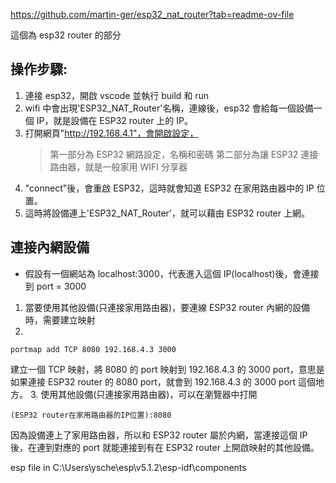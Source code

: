 https://github.com/martin-ger/esp32_nat_router?tab=readme-ov-file

這個為 esp32 router 的部分

## 操作步驟:

1. 連接 esp32，開啟 vscode 並執行 build 和 run
2. wifi 中會出現'ESP32_NAT_Router'名稱，連線後，esp32 會給每一個設備一個 IP，就是設備在 ESP32 router 上的 IP。
3. 打開網頁"http://192.168.4.1"，會開啟設定，
   > 第一部分為 ESP32 網路設定，名稱和密碼
   > 第二部分為讓 ESP32 連接路由器，就是一般家用 WIFI 分享器
4. "connect"後，會重啟 ESP32，這時就會知道 ESP32 在家用路由器中的 IP 位置。
5. 這時將設備連上'ESP32_NAT_Router'，就可以藉由 ESP32 router 上網。

## 連接內網設備

- 假設有一個網站為 localhost:3000，代表進入這個 IP(localhost)後，會連接到 port = 3000

1. 當要使用其他設備(只連接家用路由器)，要連線 ESP32 router 內網的設備時，需要建立映射
2.

```
portmap add TCP 8080 192.168.4.3 3000
```

建立一個 TCP 映射，將 8080 的 port 映射到 192.168.4.3 的 3000 port，意思是如果連接 ESP32 router 的 8080 port，就會到 192.168.4.3 的 3000 port 這個地方。 3. 使用其他設備(只連接家用路由器)，可以在瀏覽器中打開

```
(ESP32 router在家用路由器的IP位置):8080
```

因為設備連上了家用路由器，所以和 ESP32 router 屬於内網，當連接這個 IP 後，在連到對應的 port 就能連接到有在 ESP32 router 上開啟映射的其他設備。

esp file in C:\Users\ysche\esp\v5.1.2\esp-idf\components
